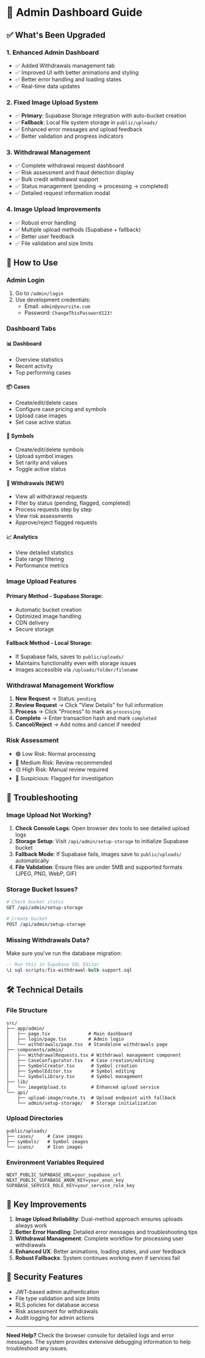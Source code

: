 # 🎰 Admin Dashboard Guide

## ✅ What's Been Upgraded

### 1. **Enhanced Admin Dashboard**
- ✅ Added Withdrawals management tab
- ✅ Improved UI with better animations and styling
- ✅ Better error handling and loading states
- ✅ Real-time data updates

### 2. **Fixed Image Upload System**
- ✅ **Primary**: Supabase Storage integration with auto-bucket creation
- ✅ **Fallback**: Local file system storage in `public/uploads/`
- ✅ Enhanced error messages and upload feedback
- ✅ Better validation and progress indicators

### 3. **Withdrawal Management**
- ✅ Complete withdrawal request dashboard
- ✅ Risk assessment and fraud detection display
- ✅ Bulk credit withdrawal support
- ✅ Status management (pending → processing → completed)
- ✅ Detailed request information modal

### 4. **Image Upload Improvements**
- ✅ Robust error handling
- ✅ Multiple upload methods (Supabase + fallback)
- ✅ Better user feedback
- ✅ File validation and size limits

## 🚀 How to Use

### **Admin Login**
1. Go to `/admin/login`
2. Use development credentials:
   - Email: `admin@yoursite.com`
   - Password: `ChangeThisPassword123!`

### **Dashboard Tabs**

#### 📊 **Dashboard**
- Overview statistics
- Recent activity
- Top performing cases

#### 📦 **Cases**
- Create/edit/delete cases
- Configure case pricing and symbols
- Upload case images
- Set case active status

#### 💎 **Symbols**
- Create/edit/delete symbols
- Upload symbol images
- Set rarity and values
- Toggle active status

#### 💸 **Withdrawals** (NEW!)
- View all withdrawal requests
- Filter by status (pending, flagged, completed)
- Process requests step by step
- View risk assessments
- Approve/reject flagged requests

#### 📈 **Analytics**
- View detailed statistics
- Date range filtering
- Performance metrics

### **Image Upload Features**

#### **Primary Method - Supabase Storage:**
- Automatic bucket creation
- Optimized image handling
- CDN delivery
- Secure storage

#### **Fallback Method - Local Storage:**
- If Supabase fails, saves to `public/uploads/`
- Maintains functionality even with storage issues
- Images accessible via `/uploads/folder/filename`

### **Withdrawal Management Workflow**

1. **New Request** → Status: `pending`
2. **Review Request** → Click "View Details" for full information
3. **Process** → Click "Process" to mark as `processing`
4. **Complete** → Enter transaction hash and mark `completed`
5. **Cancel/Reject** → Add notes and cancel if needed

### **Risk Assessment**
- 🟢 Low Risk: Normal processing
- 🔵 Medium Risk: Review recommended
- 🟡 High Risk: Manual review required
- 🔴 Suspicious: Flagged for investigation

## 🔧 Troubleshooting

### **Image Upload Not Working?**

1. **Check Console Logs**: Open browser dev tools to see detailed upload logs
2. **Storage Setup**: Visit `/api/admin/setup-storage` to initialize Supabase bucket
3. **Fallback Mode**: If Supabase fails, images save to `public/uploads/` automatically
4. **File Validation**: Ensure files are under 5MB and supported formats (JPEG, PNG, WebP, GIF)

### **Storage Bucket Issues?**

```bash
# Check bucket status
GET /api/admin/setup-storage

# Create bucket
POST /api/admin/setup-storage
```

### **Missing Withdrawals Data?**

Make sure you've run the database migration:
```sql
-- Run this in Supabase SQL Editor
\i sql-scripts/fix-withdrawal-bulk-support.sql
```

## 🛠 Technical Details

### **File Structure**
```
src/
├── app/admin/
│   ├── page.tsx              # Main dashboard
│   ├── login/page.tsx        # Admin login
│   └── withdrawals/page.tsx  # Standalone withdrawals page
├── components/admin/
│   ├── WithdrawalRequests.tsx # Withdrawal management component
│   ├── CaseConfigurator.tsx   # Case creation/editing
│   ├── SymbolCreator.tsx      # Symbol creation
│   ├── SymbolEditor.tsx       # Symbol editing
│   └── SymbolLibrary.tsx      # Symbol management
├── lib/
│   └── imageUpload.ts         # Enhanced upload service
└── api/
    ├── upload-image/route.ts  # Upload endpoint with fallback
    └── admin/setup-storage/   # Storage initialization
```

### **Upload Directories**
```
public/uploads/
├── cases/     # Case images
├── symbols/   # Symbol images
└── icons/     # Icon images
```

### **Environment Variables Required**
```env
NEXT_PUBLIC_SUPABASE_URL=your_supabase_url
NEXT_PUBLIC_SUPABASE_ANON_KEY=your_anon_key
SUPABASE_SERVICE_ROLE_KEY=your_service_role_key
```

## 🎯 Key Improvements

1. **Image Upload Reliability**: Dual-method approach ensures uploads always work
2. **Better Error Handling**: Detailed error messages and troubleshooting tips
3. **Withdrawal Management**: Complete workflow for processing user withdrawals
4. **Enhanced UX**: Better animations, loading states, and user feedback
5. **Robust Fallbacks**: System continues working even if services fail

## 🔐 Security Features

- JWT-based admin authentication
- File type validation and size limits
- RLS policies for database access
- Risk assessment for withdrawals
- Audit logging for admin actions

---

**Need Help?** Check the browser console for detailed logs and error messages. The system provides extensive debugging information to help troubleshoot any issues.
